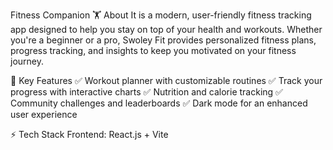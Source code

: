 Fitness Companion
🏋️ About 
It is a modern, user-friendly fitness tracking app designed to help you stay on top of your health and workouts. Whether you're a beginner or a pro, Swoley Fit provides personalized fitness plans, progress tracking, and insights to keep you motivated on your fitness journey.

🚀 Key Features
✅ Workout planner with customizable routines
✅ Track your progress with interactive charts
✅ Nutrition and calorie tracking
✅ Community challenges and leaderboards
✅ Dark mode for an enhanced user experience

⚡ Tech Stack
Frontend: React.js + Vite
